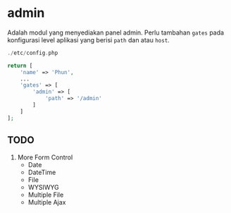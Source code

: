 # admin

Adalah modul yang menyediakan panel admin. Perlu tambahan `gates` pada konfigurasi
level aplikasi yang berisi `path` dan atau `host`.

```php
./etc/config.php

return [
    'name' => 'Phun',
    ...
    'gates' => [
        'admin' => [
            'path' => '/admin'
        ]
    ]
];
```

## TODO

1. More Form Control
    - Date
    - DateTime
    - File
    - WYSIWYG
    - Multiple File
    - Multiple Ajax